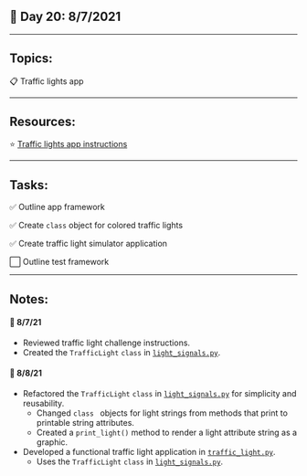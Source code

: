 ## :calendar: Day 20: 8/7/2021

---

## Topics:

:clipboard: Traffic lights app

---

## Resources:

:star: [Traffic lights app instructions](https://github.com/talkpython/100daysofcode-with-python-course/tree/master/days/19-21-itertools#day-n1-create-a-traffic-lights-script)

---

## Tasks:

:white_check_mark: Outline app framework

:white_check_mark: Create `class` object for colored traffic lights

:white_check_mark: Create traffic light simulator application

:white_large_square: Outline test framework

---

## Notes:

#### :notebook: 8/7/21

- Reviewed traffic light challenge instructions.
- Created the `TrafficLight` `class` in [`light_signals.py`](light_signals.py).

#### :notebook: 8/8/21

- Refactored the `TrafficLight` `class` in [`light_signals.py`](light_signals.py) for simplicity and reusability.
    - Changed `class ` objects for light strings from methods that print to printable string attributes.
    - Created a `print_light()` method to render a light attribute string as a graphic.
- Developed a functional traffic light application in [`traffic_light.py`](traffic_light.py).
    - Uses the `TrafficLight` `class` in [`light_signals.py`](light_signals.py).